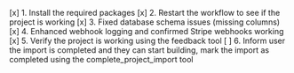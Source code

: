 [x] 1. Install the required packages
[x] 2. Restart the workflow to see if the project is working
[x] 3. Fixed database schema issues (missing columns)
[x] 4. Enhanced webhook logging and confirmed Stripe webhooks working
[x] 5. Verify the project is working using the feedback tool
[ ] 6. Inform user the import is completed and they can start building, mark the import as completed using the complete_project_import tool